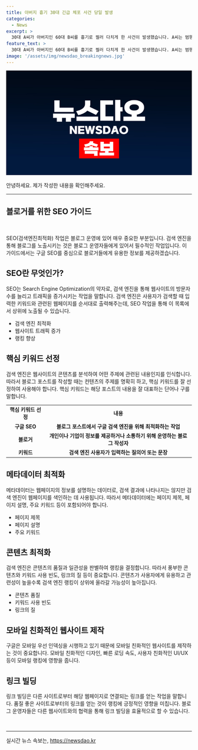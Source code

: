 ```yaml
---
title: 아버지 흉기 30대 긴급 체포 사건 당일 발생
categories:
  - News
excerpt: >
  30대 A씨가 아버지인 60대 B씨를 흉기로 찔러 다치게 한 사건이 발생했습니다. A씨는 범행 후 직접 신고하여 경찰에 체포되었으며, B씨는 부상을 입었지만 생명에는 지장이 없는 상태입니다. 경찰은 A씨가 말다툼을 벌이다가 범행한 것으로 보고 사건 경위를 조사 중이며, 구속영장 신청 여부를 검토 중이라고 밝혔습니다. #아버지 #존속살해미수 #말다툼 #흉기
feature_text: >
  30대 A씨가 아버지인 60대 B씨를 흉기로 찔러 다치게 한 사건이 발생했습니다. A씨는 범행 후 직접 신고하여 경찰에 체포되었으며, B씨는 부상을 입었지만 생명에는 지장이 없는 상태입니다. 경찰은 A씨가 말다툼을 벌이다가 범행한 것으로 보고 사건 경위를 조사 중이며, 구속영장 신청 여부를 검토 중이라고 밝혔습니다. #아버지 #존속살해미수 #말다툼 #흉기
image: '/assets/img/newsdao_breakingnews.jpg'
---
```


<p><img src="/assets/img/newsdao_breakingnews.jpg" alt="firstkoreanews 속보" /></p>

<p>안녕하세요. 제가 작성한 내용을 확인해주세요. </p>

<hr />

<h2 data-ke-size="size26">블로거를 위한 SEO 가이드</h2>

<p data-ke-size="size16">&#65279;</p>

<p>SEO(검색엔진최적화) 작업은 블로그 운영에 있어 매우 중요한 부분입니다. 검색 엔진을 통해 블로그를 노출시키는 것은 블로그 운영자들에게 있어서 필수적인 작업입니다. 이 가이드에서는 구글 SEO를 중심으로 블로거들에게 유용한 정보를 제공하겠습니다.</p>

<h2 data-ke-size="size26">SEO란 무엇인가?</h2>

<p data-ke-size="size16">SEO는 Search Engine Optimization의 약자로, 검색 엔진을 통해 웹사이트의 방문자 수를 늘리고 트래픽을 증가시키는 작업을 말합니다. 검색 엔진은 사용자가 검색할 때 입력한 키워드와 관련된 웹페이지를 순서대로 출력해주는데, SEO 작업을 통해 이 목록에서 상위에 노출될 수 있습니다.</p>

<ul>
  <li>검색 엔진 최적화</li>
  <li>웹사이트 트래픽 증가</li>
  <li>랭킹 향상</li>
</ul>

<h2 data-ke-size="size26">핵심 키워드 선정</h2>

<p data-ke-size="size16">검색 엔진은 웹사이트의 콘텐츠를 분석하여 어떤 주제에 관련된 내용인지를 인식합니다. 따라서 블로그 포스트를 작성할 때는 컨텐츠의 주제를 명확히 하고, 핵심 키워드를 잘 선정하여 사용해야 합니다. 핵심 키워드는 해당 포스트의 내용을 잘 대표하는 단어나 구를 말합니다.</p>

<table>
  <tr>
    <td style="text-align: center; height: 17px;"><b>핵심 키워드 선정</b></td>
    <td style="text-align: center; height: 17px;"><b>내용</b></td>
  </tr>
  <tr>
    <td style="text-align: center; height: 17px;"><b>구글 SEO</b></td>
    <td style="text-align: center; height: 17px;"><b>블로그 포스트에서 구글 검색 엔진을 위해 최적화하는 작업</b></td>
  </tr>
  <tr>
    <td style="text-align: center; height: 17px;"><b>블로거</b></td>
    <td style="text-align: center; height: 17px;"><b>개인이나 기업이 정보를 제공하거나 소통하기 위해 운영하는 블로그 작성자</b></td>
  </tr>
  <tr>
    <td style="text-align: center; height: 17px;"><b>키워드</b></td>
    <td style="text-align: center; height: 17px;"><b>검색 엔진 사용자가 입력하는 질의어 또는 문장</b></td>
  </tr>
</table>

<h2 data-ke-size="size26">메타데이터 최적화</h2>

<p data-ke-size="size16">메타데이터는 웹페이지의 정보를 설명하는 데이터로, 검색 결과에 나타나지는 않지만 검색 엔진이 웹페이지를 색인하는 데 사용됩니다. 따라서 메타데이터에는 페이지 제목, 페이지 설명, 주요 키워드 등이 포함되어야 합니다.</p>

<ul>
  <li>페이지 제목</li>
  <li>페이지 설명</li>
  <li>주요 키워드</li>
</ul>

<h2 data-ke-size="size26">콘텐츠 최적화</h2>

<p data-ke-size="size16">검색 엔진은 콘텐츠의 품질과 일관성을 판별하여 랭킹을 결정합니다. 따라서 풍부한 콘텐츠와 키워드 사용 빈도, 링크의 질 등이 중요합니다. 콘텐츠가 사용자에게 유용하고 관련성이 높을수록 검색 엔진 랭킹이 상위에 올라갈 가능성이 높아집니다.</p>

<ul>
  <li>콘텐츠 품질</li>
  <li>키워드 사용 빈도</li>
  <li>링크의 질</li>
</ul>

<h2 data-ke-size="size26">모바일 친화적인 웹사이트 제작</h2>

<p data-ke-size="size16">구글은 모바일 우선 인덱싱을 시행하고 있기 때문에 모바일 친화적인 웹사이트를 제작하는 것이 중요합니다. 모바일 친화적인 디자인, 빠른 로딩 속도, 사용자 친화적인 UI/UX 등이 모바일 랭킹에 영향을 줍니다.</p>

<h2 data-ke-size="size26">링크 빌딩</h2>

<p data-ke-size="size16">링크 빌딩은 다른 사이트로부터 해당 웹페이지로 연결되는 링크를 얻는 작업을 말합니다. 품질 좋은 사이트로부터의 링크를 얻는 것이 랭킹에 긍정적인 영향을 미칩니다. 블로그 운영자들은 다른 웹사이트와의 협력을 통해 링크 빌딩을 효율적으로 할 수 있습니다.</p>

<p data-ke-size="size16">&#65279;</p>

<hr />
실시간 뉴스 속보는, <a href="https://newsdao.kr" rel="dofollow">https://newsdao.kr</a>


